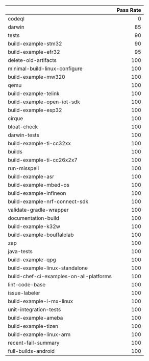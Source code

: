 |                                         |   Pass Rate |
|:----------------------------------------|------------:|
| codeql                                  |           0 |
| darwin                                  |          85 |
| tests                                   |          90 |
| build-example-stm32                     |          90 |
| build-example-efr32                     |          95 |
| delete-old-artifacts                    |         100 |
| minimal-build-linux-configure           |         100 |
| build-example-mw320                     |         100 |
| qemu                                    |         100 |
| build-example-telink                    |         100 |
| build-example-open-iot-sdk              |         100 |
| build-example-esp32                     |         100 |
| cirque                                  |         100 |
| bloat-check                             |         100 |
| darwin-tests                            |         100 |
| build-example-ti-cc32xx                 |         100 |
| builds                                  |         100 |
| build-example-ti-cc26x2x7               |         100 |
| run-misspell                            |         100 |
| build-example-asr                       |         100 |
| build-example-mbed-os                   |         100 |
| build-example-infineon                  |         100 |
| build-example-nrf-connect-sdk           |         100 |
| validate-gradle-wrapper                 |         100 |
| documentation-build                     |         100 |
| build-example-k32w                      |         100 |
| build-example-bouffalolab               |         100 |
| zap                                     |         100 |
| java-tests                              |         100 |
| build-example-qpg                       |         100 |
| build-example-linux-standalone          |         100 |
| build-chef-ci-examples-on-all-platforms |         100 |
| lint-code-base                          |         100 |
| issue-labeler                           |         100 |
| build-example-i-mx-linux                |         100 |
| unit-integration-tests                  |         100 |
| build-example-ameba                     |         100 |
| build-example-tizen                     |         100 |
| build-example-linux-arm                 |         100 |
| recent-fail-summary                     |         100 |
| full-builds-android                     |         100 |